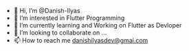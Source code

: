 - 👋 Hi, I’m @Danish-Ilyas
- 👀 I’m interested in Flutter Programming
- 🌱 I’m currently learning and Working on Flutter as Devloper
- 💞️ I’m looking to collaborate on ...
- 📫 How to reach me danishilyasdev@gmai.com

<!---
Danish-Ilyas/Danish-Ilyas is a ✨ special ✨ repository because its `README.md` (this file) appears on your GitHub profile.
You can click the Preview link to take a look at your changes.
--->
